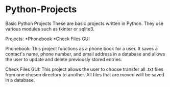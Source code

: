 # Python-Projects

Basic Python Projects
  These are basic projects written in Python. They use various modules such as tkinter or sqlite3.
  
Projects:
  *Phonebook
  *Check Files GUI
  
Phonebook:
  This project functions as a phone book for a user. It saves a contact's name, phone number, and email address in
  a database and allows the user to update and delete previously stored entries.
  
Check Files GUI:
  This project allows the user to choose transfer all .txt files from one chosen directory to another.
  All files that are moved willl be saved in a database.
  
